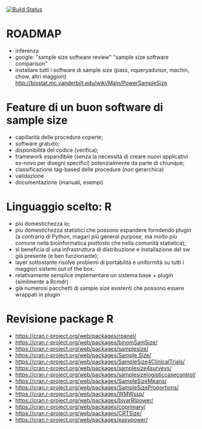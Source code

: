 [![Build Status](https://travis-ci.org/lbraglia/lbss.svg)](https://travis-ci.org/lbraglia/lbss)

# ROADMAP

- inferenza
- google: "sample size software review" "sample size software comparison"
- installare tutti i software di sample size
  (pass, nqueryadvisor, machin, chow, altri maggiori)
  http://biostat.mc.vanderbilt.edu/wiki/Main/PowerSampleSize

# Feature di un buon software di sample size

- capillarità delle procedure coperte;
- software gratuito;
- disponibilità del codice (verifica);
- framework espandibile (senza la necessità di creare nuovi
  applicativi ex-novo per disegni specifici) potenzialmente da parte
  di chiunque;
- classificazione tag-based delle procedure (non gerarchica)
- validazione
- documentazione (manuali, esempi)

# Linguaggio scelto: R

- piu domestichezza io;
- piu domestichezza statistici che possono espandere forndendo plugin
  (a contrario di Python, magari più general purpose, ma molto più
  comune nella bioinformatica piuttosto che nella comunità statistica);
- si beneficia di una infrastruttura di distribuzione e installazione
  del sw già presente (e ben funzionante);
- layer sottostante risolve problemi di portabilità e uniformità su
   tutti i maggiori sistemi out of the box.
- relativamente semplice implementare un sistema
  base + plugin (similmente a Rcmdr)
- già numerosi pacchetti di sample size esistenti che possono essere wrappati
  in plugin

# Revisione package R

- https://cran.r-project.org/web/packages/rpanel/
- https://cran.r-project.org/web/packages/binomSamSize/
- https://cran.r-project.org/web/packages/samplesize/
- https://cran.r-project.org/web/packages/Sample.Size/
- https://cran.r-project.org/web/packages/SampleSize4ClinicalTrials/
- https://cran.r-project.org/web/packages/samplesize4surveys/
- https://cran.r-project.org/web/packages/samplesizelogisticcasecontrol/
- https://cran.r-project.org/web/packages/SampleSizeMeans/
- https://cran.r-project.org/web/packages/SampleSizeProportions/
- https://cran.r-project.org/web/packages/WMWssp/
- https://cran.r-project.org/web/packages/bivarRIpower/
- https://cran.r-project.org/web/packages/coprimary/
- https://cran.r-project.org/web/packages/CRTSize/
- https://cran.r-project.org/web/packages/easypower/
